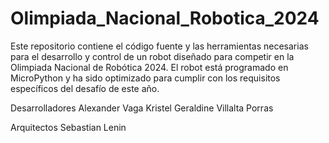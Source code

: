 # Olimpiada_Nacional_Robotica_2024
Este repositorio contiene el código fuente y las herramientas necesarias para el desarrollo y control de un robot diseñado para competir en la Olimpiada Nacional de Robótica 2024. El robot está programado en MicroPython y ha sido optimizado para cumplir con los requisitos específicos del desafío de este año.

Desarrolladores
Alexander Vaga
Kristel Geraldine Villalta Porras

Arquitectos
Sebastian Lenin 
